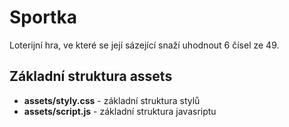 # Sportka

Loterijní hra, ve které se její sázející snaží uhodnout 6 čísel ze 49.

## Základní struktura assets

* **assets/styly.css** - základní struktura stylů
* **assets/script.js** - základní struktura javasriptu

